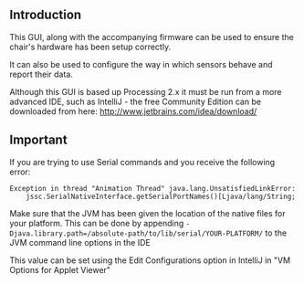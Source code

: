 ## Introduction ##
This GUI, along with the accompanying firmware can be used to ensure the chair's hardware has been setup correctly.

It can also be used to configure the way in which sensors behave and report their data.

Although this GUI is based up Processing 2.x it must be run from a more advanced IDE, such as IntelliJ - the free Community Edition can be downloaded from here: http://www.jetbrains.com/idea/download/


## Important ##
If you are trying to use Serial commands and you receive the following error:

```
Exception in thread "Animation Thread" java.lang.UnsatisfiedLinkError:
    jssc.SerialNativeInterface.getSerialPortNames()[Ljava/lang/String;
```

Make sure that the JVM has been given the location of the native files for your platform. This can be done by
appending `-Djava.library.path=/absolute-path/to/lib/serial/YOUR-PLATFORM/` to the JVM command line options in the IDE

This value can be set using the Edit Configurations option in IntelliJ in "VM Options for Applet Viewer"
